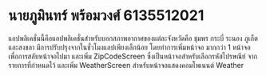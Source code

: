 ﻿# นายภูมินทร์ พร้อมวงศ์ 6135512021
   แอปพลิเคชั่นนี้คือแอปพลิเคชั่นสำหรับบอกสภาพอากาศของแต่ละจังหวัดคือ ชุมพร กระบี่ ระนอง ภูเก็ต และสงขลา มีการปรับปรุงจากในชั่วโมงแลปเพียงเล็กน้อย โดยทำการเพิ่มหน้าจอ มากกว่า 1 หน้าจอ เพื่อการสลับหน้าจอไปมา และเพิ่ม ZipCodeScreen ซึ่งเป็นหน้าจอสำหรับเลือกรหัสไปรษณีย์ จากรายการที่กำหนดไว้ และเพิ่ม WeatherScreen สำหรับหน้าจอแสดงคอมโพเนนต์ Weather

